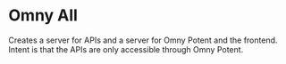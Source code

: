 Omny All
========

Creates a server for APIs and a server for Omny Potent and the frontend. Intent is that the APIs are only accessible through Omny Potent. 